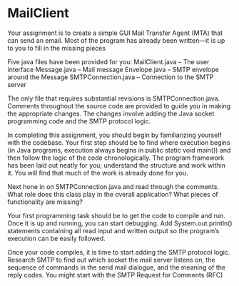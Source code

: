 # MailClient

Your assignment is to create a simple GUI Mail Transfer Agent (MTA) that can send an email. Most of the
program has already been written—it is up to you to fill in the missing pieces

Five java files have been provided for you:
MailClient.java – The user interface
Message.java – Mail message
Envelope.java – SMTP envelope around the Message
SMTPConnection.java – Connection to the SMTP server

The only file that requires substantial revisions is SMTPConnection.java. Comments throughout the source code are
provided to guide you in making the appropriate changes. The changes involve adding the Java socket
programming code and the SMTP protocol logic.

In completing this assignment, you should begin by familiarizing yourself with the codebase. Your first step should
be to find where execution begins (in Java programs, execution always begins in public static void main()) and then
follow the logic of the code chronologically. The program framework has been laid out neatly for you; understand
the structure and work within it. You will find that much of the work is already done for you.

Next hone in on SMTPConnection.java and read through the comments. What role does this class play in the
overall application? What pieces of functionality are missing?

Your first programming task should be to get the code to compile and run. Once it is up and running, you can start
debugging. Add System.out.println() statements containing all read input and written output so the program’s
execution can be easily followed.

Once your code compiles, it is time to start adding the SMTP protocol logic. Research SMTP to find out which
socket the mail server listens on, the sequence of commands in the send mail dialogue, and the meaning of the reply
codes. You might start with the SMTP Request for Comments (RFC)
